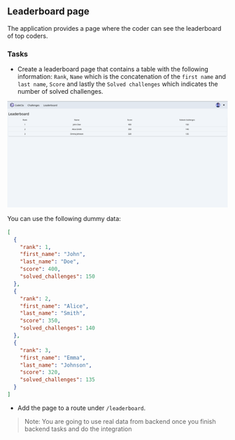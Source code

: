 ## Leaderboard page
The application provides a page where the coder can see the leaderboard of top
coders.

### Tasks
- Create a leaderboard page that contains a table with the following information: `Rank`, `Name` which is the concatenation of the `first name` and `last name`, `Score` and lastly the `Solved challenges` which indicates the number of solved challenges.

![Leaderboard](./images/leaderboard.png)

You can use the following dummy data:
```json
[
  {
    "rank": 1,
    "first_name": "John",
    "last_name": "Doe",
    "score": 400,
    "solved_challenges": 150
  },
  {
    "rank": 2,
    "first_name": "Alice",
    "last_name": "Smith",
    "score": 350,
    "solved_challenges": 140
  },
  {
    "rank": 3,
    "first_name": "Emma",
    "last_name": "Johnson",
    "score": 320,
    "solved_challenges": 135
  }
]

```

- Add the page to a route under `/leaderboard`.


>Note: You are going to use real data from backend once you finish backend tasks and do the integration
